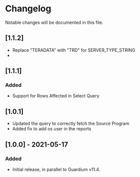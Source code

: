 # Changelog
Notable changes will be documented in this file.

## [1.1.2]
- Replace "TERADATA" with "TRD" for SERVER_TYPE_STRING
- 
## [1.1.1]

### Added
- Support for Rows Affected in Select Query

## [1.0.1]
- Updated the query to correctly fetch the Source Program
- Added fix to add os user in the reports

## [1.0.0] - 2021-05-17

### Added
- Initial release, in parallel to Guardium v11.4.